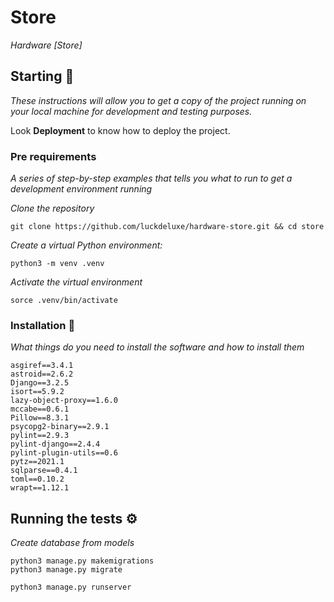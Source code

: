 # Store

_Hardware [Store]_

## Starting 🚀

_These instructions will allow you to get a copy of the project running on your local machine for development and testing purposes._

Look **Deployment** to know how to deploy the project.


### Pre requirements 

_A series of step-by-step examples that tells you what to run to get a development environment running_

_Clone the repository_

```
git clone https://github.com/luckdeluxe/hardware-store.git && cd store
```

_Create a virtual Python environment:_

```
python3 -m venv .venv
```

_Activate the virtual environment_

```
sorce .venv/bin/activate
```

### Installation 🔧

_What things do you need to install the software and how to install them_

```
asgiref==3.4.1
astroid==2.6.2
Django==3.2.5
isort==5.9.2
lazy-object-proxy==1.6.0
mccabe==0.6.1
Pillow==8.3.1
psycopg2-binary==2.9.1
pylint==2.9.3
pylint-django==2.4.4
pylint-plugin-utils==0.6
pytz==2021.1
sqlparse==0.4.1
toml==0.10.2
wrapt==1.12.1
```

## Running the tests ⚙️

_Create database from models_

```
python3 manage.py makemigrations
python3 manage.py migrate
```

```
python3 manage.py runserver
```
